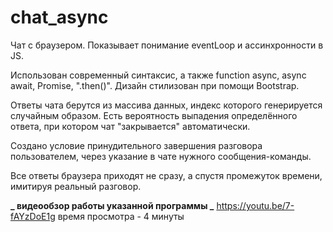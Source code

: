 # chat_async

Чат с браузером.
Показывает понимание eventLoop и ассинхронности в JS.

Использован современный синтаксис, а также function async, async await, Promise, ".then()".
Дизайн стилизован при помощи Bootstrap.

Ответы чата берутся из массива данных, индекс которого генерируется случайным образом.
Есть вероятность выпадения определённого ответа, при котором чат "закрывается" автоматически.

Создано условие принудительного завершения разговора пользователем, через указание в чате нужного сообщения-команды.

Все ответы браузера приходят не сразу, а спустя промежуток времени, имитируя реальный разговор.

**_ видеообзор работы указанной программы _**
https://youtu.be/7-fAYzDoE1g
время просмотра - 4 минуты

